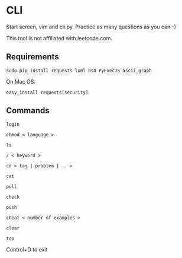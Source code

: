 # CLI

Start screen, vim and cli.py. Practice as many questions as you can:-)

This tool is not affiliated with leetcode.com.

## Requirements

```sudo pip install requests lxml bs4 PyExecJS ascii_graph```

On Mac OS:

```easy_install requests[security]```

## Commands

```
login

chmod < language >

ls

/ < keyword >

cd < tag | problem | .. >

cat

pull

check

push

cheat < number of examples >

clear

top
```
Control+D to exit
